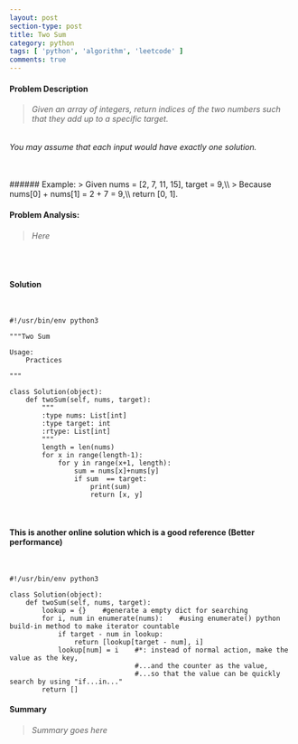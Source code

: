 ```yaml
---
layout: post
section-type: post
title: Two Sum
category: python
tags: [ 'python', 'algorithm', 'leetcode' ]
comments: true
---
```


#### Problem Description

> ###### Given an array of integers, return indices of the two numbers such that they add up to a specific target.
###### You may assume that each input would have exactly one solution.
<br> 
###### Example:
> Given nums = [2, 7, 11, 15], target = 9,\\
> Because nums[0] + nums[1] = 2 + 7 = 9,\\
return [0, 1].

<br>

#### Problem Analysis:

> ###### Here

<br>

#### Solution

<br>

~~~ 
#!/usr/bin/env python3

"""Two Sum

Usage:
    Practices

"""

class Solution(object):
    def twoSum(self, nums, target):
        """
        :type nums: List[int]
        :type target: int
        :rtype: List[int]
        """
        length = len(nums)
        for x in range(length-1):
            for y in range(x+1, length):
                sum = nums[x]+nums[y]
                if sum  == target:
                    print(sum)
                    return [x, y]
~~~

<br>

#### This is another online solution which is a good reference (Better performance)

<br>

~~~
#!/usr/bin/env python3

class Solution(object):
    def twoSum(self, nums, target):
        lookup = {}    #generate a empty dict for searching
        for i, num in enumerate(nums):    #using enumerate() python build-in method to make iterator countable
            if target - num in lookup:
                return [lookup[target - num], i]
            lookup[num] = i    #*: instead of normal action, make the value as the key,
                               #...and the counter as the value,
                               #...so that the value can be quickly search by using "if...in..."
        return []
~~~

#### Summary
> ###### Summary goes here
